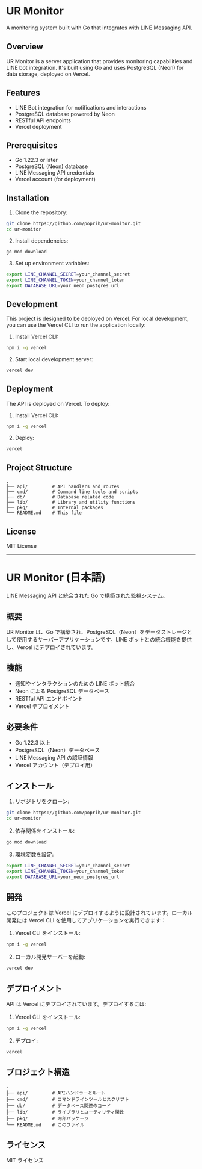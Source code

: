 # UR Monitor

A monitoring system built with Go that integrates with LINE Messaging API.

## Overview

UR Monitor is a server application that provides monitoring capabilities and LINE bot integration. It's built using Go and uses PostgreSQL (Neon) for data storage, deployed on Vercel.

## Features

- LINE Bot integration for notifications and interactions
- PostgreSQL database powered by Neon
- RESTful API endpoints
- Vercel deployment

## Prerequisites

- Go 1.22.3 or later
- PostgreSQL (Neon) database
- LINE Messaging API credentials
- Vercel account (for deployment)

## Installation

1. Clone the repository:

```bash
git clone https://github.com/poprih/ur-monitor.git
cd ur-monitor
```

2. Install dependencies:

```bash
go mod download
```

3. Set up environment variables:

```bash
export LINE_CHANNEL_SECRET=your_channel_secret
export LINE_CHANNEL_TOKEN=your_channel_token
export DATABASE_URL=your_neon_postgres_url
```

## Development

This project is designed to be deployed on Vercel. For local development, you can use the Vercel CLI to run the application locally:

1. Install Vercel CLI:

```bash
npm i -g vercel
```

2. Start local development server:

```bash
vercel dev
```

## Deployment

The API is deployed on Vercel. To deploy:

1. Install Vercel CLI:

```bash
npm i -g vercel
```

2. Deploy:

```bash
vercel
```

## Project Structure

```
.
├── api/         # API handlers and routes
├── cmd/         # Command line tools and scripts
├── db/          # Database related code
├── lib/         # Library and utility functions
├── pkg/         # Internal packages
└── README.md    # This file
```

## License

MIT License

---

# UR Monitor (日本語)

LINE Messaging API と統合された Go で構築された監視システム。

## 概要

UR Monitor は、Go で構築され、PostgreSQL（Neon）をデータストレージとして使用するサーバーアプリケーションです。LINE ボットとの統合機能を提供し、Vercel にデプロイされています。

## 機能

- 通知やインタラクションのための LINE ボット統合
- Neon による PostgreSQL データベース
- RESTful API エンドポイント
- Vercel デプロイメント

## 必要条件

- Go 1.22.3 以上
- PostgreSQL（Neon）データベース
- LINE Messaging API の認証情報
- Vercel アカウント（デプロイ用）

## インストール

1. リポジトリをクローン:

```bash
git clone https://github.com/poprih/ur-monitor.git
cd ur-monitor
```

2. 依存関係をインストール:

```bash
go mod download
```

3. 環境変数を設定:

```bash
export LINE_CHANNEL_SECRET=your_channel_secret
export LINE_CHANNEL_TOKEN=your_channel_token
export DATABASE_URL=your_neon_postgres_url
```

## 開発

このプロジェクトは Vercel にデプロイするように設計されています。ローカル開発には Vercel CLI を使用してアプリケーションを実行できます：

1. Vercel CLI をインストール:

```bash
npm i -g vercel
```

2. ローカル開発サーバーを起動:

```bash
vercel dev
```

## デプロイメント

API は Vercel にデプロイされています。デプロイするには:

1. Vercel CLI をインストール:

```bash
npm i -g vercel
```

2. デプロイ:

```bash
vercel
```

## プロジェクト構造

```
.
├── api/         # APIハンドラーとルート
├── cmd/         # コマンドラインツールとスクリプト
├── db/          # データベース関連のコード
├── lib/         # ライブラリとユーティリティ関数
├── pkg/         # 内部パッケージ
└── README.md    # このファイル
```

## ライセンス

MIT ライセンス
